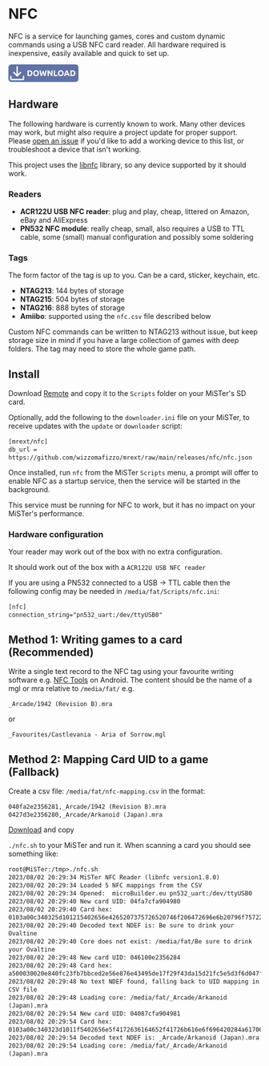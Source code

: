 # NFC

NFC is a service for launching games, cores and custom dynamic commands using a USB NFC card reader. All hardware required is inexpensive, easily available and quick to set up.

<a href="https://github.com/wizzomafizzo/mrext/releases/latest/download/nfc.sh"><img src="images/download.svg" alt="Download Remote" title="Download Remote" width="140"></a>

## Hardware

The following hardware is currently known to work. Many other devices may work, but might also require a project update for proper support. Please [open an issue](https://github.com/wizzomafizzo/mrext/issues/new) if you'd like to add a working device to this list, or troubleshoot a device that isn't working.

This project uses the [libnfc](https://nfc-tools.github.io/projects/libnfc/) library, so any device supported by it should work.

### Readers

- **ACR122U USB NFC reader**: plug and play, cheap, littered on Amazon, eBay and AliExpress
- **PN532 NFC module**: really cheap, small, also requires a USB to TTL cable, some (small) manual configuration and possibly some soldering

### Tags

The form factor of the tag is up to you. Can be a card, sticker, keychain, etc.

- **NTAG213**: 144 bytes of storage
- **NTAG215**: 504 bytes of storage
- **NTAG216**: 888 bytes of storage
- **Amiibo**: supported using the `nfc.csv` file described below

Custom NFC commands can be written to NTAG213 without issue, but keep storage size in mind if you have a large collection of games with deep folders. The tag may need to store the whole game path.

## Install

Download [Remote](https://github.com/wizzomafizzo/mrext/releases/latest/download/nfc.sh) and copy it to the `Scripts` folder on your MiSTer's SD card.

Optionally, add the following to the `downloader.ini` file on your MiSTer, to receive updates with the `update` or `downloader` script:
```
[mrext/nfc]
db_url = https://github.com/wizzomafizzo/mrext/raw/main/releases/nfc/nfc.json
```

Once installed, run `nfc` from the MiSTer `Scripts` menu, a prompt will offer to enable NFC as a startup service, then the service will be started in the background.

This service must be running for NFC to work, but it has no impact on your MiSTer's performance.

### Hardware configuration

Your reader may work out of the box with no extra configuration. 

It should work out of the box with a `ACR122U USB NFC reader`

If you are using a PN532 connected to a USB -> TTL cable then the following config may be needed in `/media/fat/Scripts/nfc.ini`:

```
[nfc]
connection_string="pn532_uart:/dev/ttyUSB0"
```

## Method 1: Writing games to a card (Recommended)
Write a single text record to the NFC tag using your favourite writing software e.g. [NFC Tools](https://play.google.com/store/apps/details?id=com.wakdev.wdnfc) on Android. The content should be the name of a mgl or mra relative to `/media/fat/` e.g.

```
_Arcade/1942 (Revision B).mra
```

or

```
_Favourites/Castlevania - Aria of Sorrow.mgl
```

## Method 2: Mapping Card UID to a game (Fallback)
Create a csv file: `/media/fat/nfc-mapping.csv` in the format:

```csv
040fa2e2356281,_Arcade/1942 (Revision B).mra
0427d3e2356280,_Arcade/Arkanoid (Japan).mra
```

[Download](https://github.com/wizzomafizzo/mrext/releases/latest/download/nfc.sh) and copy

`./nfc.sh` to your MiSTer and run it. When scanning a card you should see something like:

```
root@MiSTer:/tmp>./nfc.sh
2023/08/02 20:29:34 MiSTer NFC Reader (libnfc version1.8.0)
2023/08/02 20:29:34 Loaded 5 NFC mappings from the CSV
2023/08/02 20:29:34 Opened:  microBuilder.eu pn532_uart:/dev/ttyUSB0
2023/08/02 20:29:40 New card UID: 04fa7cfa904980
2023/08/02 20:29:40 Card hex: 0103a00c340325d101215402656e4265207375726520746f206472696e6b20796f7572204f76616c74696e65fe00000002656e6d6f72652074657874fe0000000000000000000000000000000000000000000000000000000000000000000000000000000000000000000000000000000000000000000000000000000000000000000000000000000000000000000000
2023/08/02 20:29:40 Decoded text NDEF is: Be sure to drink your Ovaltine
2023/08/02 20:29:40 Core does not exist: /media/fat/Be sure to drink your Ovaltine
2023/08/02 20:29:48 New card UID: 046100e2356284
2023/08/02 20:29:48 Card hex: a500030020e840fc23fb7bbced2e56e876e43495de17f29f43da15d21fc5e5d3f6d047fa92c66bcf04a49a1e21136434f7ab4f840e139e519c1dd79d989e53b411cb6feb01030000024f09020d12c50b9c4b2e6483593d141bb38afdee5f635f4a2b70bdd918404cfda928cd34a9a371ea974fa1579d38b11f5348708df9f96cfc393bde90db8d672c92153224d51e2e
2023/08/02 20:29:48 No text NDEF found, falling back to UID mapping in CSV file
2023/08/02 20:29:48 Loading core: /media/fat/_Arcade/Arkanoid (Japan).mra
2023/08/02 20:29:54 New card UID: 04087cfa904981
2023/08/02 20:29:54 Card hex: 0103a00c340323d1011f5402656e5f4172636164652f41726b616e6f696420284a6170616e292e6d7261fe0000000000000000000000000000000000000000000000000000000000000000000000000000000000000000000000000000000000000000000000000000000000000000000000000000000000000000000000000000000000000000000000000000000000
2023/08/02 20:29:54 Decoded text NDEF is: _Arcade/Arkanoid (Japan).mra
2023/08/02 20:29:54 Loading core: /media/fat/_Arcade/Arkanoid (Japan).mra
```
